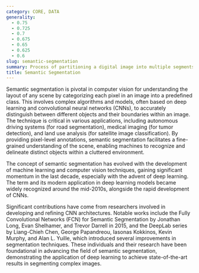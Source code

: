 ```yaml
---
category: CORE, DATA
generality:
  - 0.75
  - 0.725
  - 0.7
  - 0.675
  - 0.65
  - 0.625
  - 0.6
slug: semantic-segmentation
summary: Process of partitioning a digital image into multiple segments (sets of pixels) to simplify its representation into something more meaningful and easier to analyze, where each segment corresponds to different objects or parts of objects.
title: Semantic Segmentation
---
```


Semantic segmentation is pivotal in computer vision for understanding the layout of any scene by categorizing each pixel in an image into a predefined class. This involves complex algorithms and models, often based on deep learning and convolutional neural networks (CNNs), to accurately distinguish between different objects and their boundaries within an image. The technique is critical in various applications, including autonomous driving systems (for road segmentation), medical imaging (for tumor detection), and land use analysis (for satellite image classification). By providing pixel-level annotations, semantic segmentation facilitates a fine-grained understanding of the scene, enabling machines to recognize and delineate distinct objects within a cluttered environment.

The concept of semantic segmentation has evolved with the development of machine learning and computer vision techniques, gaining significant momentum in the last decade, especially with the advent of deep learning. The term and its modern application in deep learning models became widely recognized around the mid-2010s, alongside the rapid development of CNNs.

Significant contributions have come from researchers involved in developing and refining CNN architectures. Notable works include the Fully Convolutional Networks (FCN) for Semantic Segmentation by Jonathan Long, Evan Shelhamer, and Trevor Darrell in 2015, and the DeepLab series by Liang-Chieh Chen, George Papandreou, Iasonas Kokkinos, Kevin Murphy, and Alan L. Yuille, which introduced several improvements in segmentation techniques. These individuals and their research have been foundational in advancing the field of semantic segmentation, demonstrating the application of deep learning to achieve state-of-the-art results in segmenting complex images.

